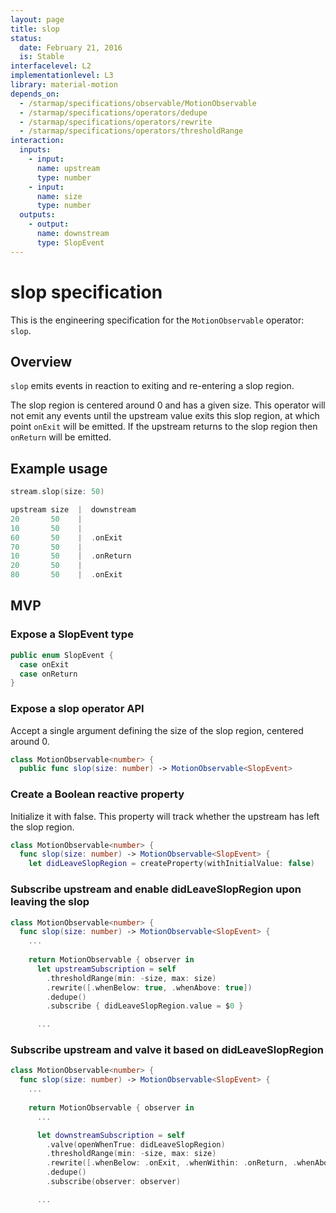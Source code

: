 ```yaml
---
layout: page
title: slop
status:
  date: February 21, 2016
  is: Stable
interfacelevel: L2
implementationlevel: L3
library: material-motion
depends_on:
  - /starmap/specifications/observable/MotionObservable
  - /starmap/specifications/operators/dedupe
  - /starmap/specifications/operators/rewrite
  - /starmap/specifications/operators/thresholdRange
interaction:
  inputs:
    - input:
      name: upstream
      type: number
    - input:
      name: size
      type: number
  outputs:
    - output:
      name: downstream
      type: SlopEvent
---
```


# slop specification

This is the engineering specification for the `MotionObservable` operator: `slop`.

## Overview

`slop` emits events in reaction to exiting and re-entering a slop region.

The slop region is centered around 0 and has a given size. This operator will not emit any
events until the upstream value exits this slop region, at which point `onExit` will be emitted. If
the upstream returns to the slop region then `onReturn` will be emitted.

## Example usage

```swift
stream.slop(size: 50)

upstream size  |  downstream
20       50    |
10       50    |
60       50    |  .onExit
70       50    |
10       50    |  .onReturn
20       50    |
80       50    |  .onExit
```

## MVP

### Expose a SlopEvent type

```swift
public enum SlopEvent {
  case onExit
  case onReturn
}
```

### Expose a slop operator API

Accept a single argument defining the size of the slop region, centered around 0.

```swift
class MotionObservable<number> {
  public func slop(size: number) -> MotionObservable<SlopEvent>
```

### Create a Boolean reactive property

Initialize it with false. This property will track whether the upstream has left the slop region.

```swift
class MotionObservable<number> {
  func slop(size: number) -> MotionObservable<SlopEvent> {
    let didLeaveSlopRegion = createProperty(withInitialValue: false)
```

### Subscribe upstream and enable didLeaveSlopRegion upon leaving the slop

```swift
class MotionObservable<number> {
  func slop(size: number) -> MotionObservable<SlopEvent> {
    ...
    
    return MotionObservable { observer in
      let upstreamSubscription = self
        .thresholdRange(min: -size, max: size)
        .rewrite([.whenBelow: true, .whenAbove: true])
        .dedupe()
        .subscribe { didLeaveSlopRegion.value = $0 }

      ...
```

### Subscribe upstream and valve it based on didLeaveSlopRegion

```swift
class MotionObservable<number> {
  func slop(size: number) -> MotionObservable<SlopEvent> {
    ...
    
    return MotionObservable { observer in
      ...

      let downstreamSubscription = self
        .valve(openWhenTrue: didLeaveSlopRegion)
        .thresholdRange(min: -size, max: size)
        .rewrite([.whenBelow: .onExit, .whenWithin: .onReturn, .whenAbove: .onExit])
        .dedupe()
        .subscribe(observer: observer)

      ...
```
